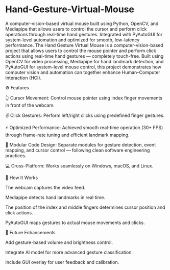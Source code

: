 # Hand-Gesture-Virtual-Mouse
A computer-vision-based virtual mouse built using Python, OpenCV, and Mediapipe that allows users to control the cursor and perform click operations through real-time hand gestures. Integrated with PyAutoGUI for system-level automation and optimized for smooth, low-latency performance.
The Hand Gesture Virtual Mouse is a computer-vision-based project that allows users to control the mouse pointer and perform click actions using real-time hand gestures — completely touch-free.
Built using OpenCV for video processing, Mediapipe for hand landmark detection, and PyAutoGUI for system-level mouse control, this project demonstrates how computer vision and automation can together enhance Human–Computer Interaction (HCI).

⚙️ Features

👆 Cursor Movement: Control mouse pointer using index finger movements in front of the webcam.

✌️ Click Gestures: Perform left/right clicks using predefined finger gestures.

⚡ Optimized Performance: Achieved smooth real-time operation (30+ FPS) through frame-rate tuning and efficient landmark mapping.

🧠 Modular Code Design: Separate modules for gesture detection, event mapping, and cursor control — following clean software engineering practices.

💻 Cross-Platform: Works seamlessly on Windows, macOS, and Linux.

🚀 How It Works

The webcam captures the video feed.

Mediapipe detects hand landmarks in real time.

The position of the index and middle fingers determines cursor position and click actions.

PyAutoGUI maps gestures to actual mouse movements and clicks.

🧩 Future Enhancements

Add gesture-based volume and brightness control.

Integrate AI model for more advanced gesture classification.

Include GUI overlay for user feedback and calibration.
